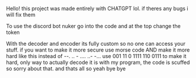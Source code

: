 Hello! this project was made entirely with CHATGPT lol. if theres any bugs i will fix them

To use the discord bot nuker go into the code and at the top change the token

With the decoder and encoder its fully custom so no one can access your stuff.
if you want to make it more secure use morse code AND make it more hard like this
instead of  --. .. - .... ..- -... 
use         001 11 0 1111 110 0111
to make it hard, 
only way to actually decode it is with my program,
the code is scuffed so sorry about that.
and thats all so yeah bye bye
